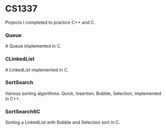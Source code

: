 # CS1337
Projects I completed to practice C++ and C.

### Queue
A Queue implemented in C.

### CLinkedList
A LinkedList implemented in C.

### SortSearch
Various sorting algorithms: Quick, Insertion, Bubble, Selection, implemented in C++.

### SortSearch6C
Sorting a LinkedList with Bubble and Selection sort in C.





